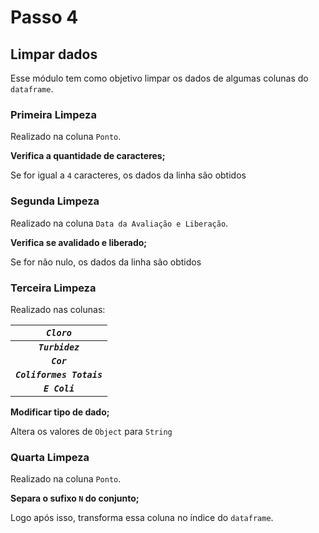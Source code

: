 # Passo 4

## Limpar dados

Esse módulo tem como objetivo limpar os dados de algumas colunas do `dataframe`.

### Primeira Limpeza

Realizado na coluna `Ponto`.

**Verifica a quantidade de caracteres;**

Se for igual a `4` caracteres, os dados da linha são obtidos

### Segunda Limpeza

Realizado na coluna `Data da Avaliação e Liberação`.

**Verifica se avalidado e liberado;**

Se for não nulo, os dados da linha são obtidos

### Terceira Limpeza

Realizado nas colunas:

|       _**`Cloro`**_       |
| :-----------------------: |
|     _**`Turbidez`**_      |
|        _**`Cor`**_        |
| _**`Coliformes Totais`**_ |
|      _**`E Coli`**_       |

**Modificar tipo de dado;**

Altera os valores de `Object` para `String`

### Quarta Limpeza

Realizado na coluna `Ponto`.

**Separa o sufixo `N` do conjunto;**

Logo após isso, transforma essa coluna no índice do `dataframe`.
